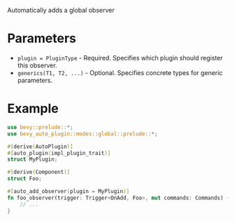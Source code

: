 Automatically adds a global observer

# Parameters
- `plugin = PluginType` - Required. Specifies which plugin should register this observer.
- `generics(T1, T2, ...)` - Optional. Specifies concrete types for generic parameters.

# Example
```rust
use bevy::prelude::*;
use bevy_auto_plugin::modes::global::prelude::*;

#[derive(AutoPlugin)]
#[auto_plugin(impl_plugin_trait)]
struct MyPlugin;

#[derive(Component)]
struct Foo;

#[auto_add_observer(plugin = MyPlugin)]
fn foo_observer(trigger: Trigger<OnAdd, Foo>, mut commands: Commands) {
    // ...
}
```